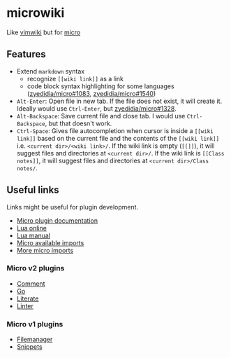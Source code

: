 # microwiki

Like [vimwiki](https://github.com/vimwiki/vimwiki) but for [micro](https://github.com/zyedidia/micro)

## Features

- Extend `markdown` syntax
  - recognize `[[wiki link]]` as a link
  - code block syntax highlighting for some languages ([zyedidia/micro#1083](https://github.com/zyedidia/micro/issues/1083), [zyedidia/micro#1540](https://github.com/zyedidia/micro/pull/1540))
- `Alt-Enter`: Open file in new tab. If the file does not exist, it will create
  it. Ideally would use `Ctrl-Enter`, but [zyedidia/micro#1328](https://github.com/zyedidia/micro/issues/1328).
- `Alt-Backspace`: Save current file and close tab. I would use `Ctrl-Backspace`,
  but that doesn't work.
- `Ctrl-Space`: Gives file autocompletion when cursor is inside a `[[wiki link]]`
  based on the current file and the contents of the `[[wiki link]]` i.e.
  `<current dir>/<wiki link>/`. If the wiki link is empty (`[[]]`), it will
  suggest files and directories at `<current dir>/`. If the wiki link is
  `[[Class notes]]`, it will suggest files and directories at
  `<current dir>/Class notes/`.

## Useful links

Links might be useful for plugin development.

- [Micro plugin documentation](https://github.com/zyedidia/micro/blob/v2.0.4/runtime/help/plugins.md)
- [Lua online](https://www.lua.org/cgi-bin/demo)
- [Lua manual](https://www.lua.org/manual/5.3/manual.html)
- [Micro available imports](https://github.com/zyedidia/micro/blob/v2.0.4/cmd/micro/initlua.go)
- [More micro imports](https://github.com/zyedidia/micro/blob/v2.0.4/internal/lua/lua.go)

### Micro v2 plugins

- [Comment](https://github.com/zyedidia/micro/blob/v2.0.4/runtime/plugins/comment/comment.lua)
- [Go](https://github.com/micro-editor/go-plugin/blob/v2.0.2/go.lua)
- [Literate](https://github.com/zyedidia/micro/blob/v2.0.4/runtime/plugins/literate/literate.lua)
- [Linter](https://github.com/zyedidia/micro/blob/v2.0.4/runtime/plugins/linter/linter.lua)

### Micro v1 plugins

- [Filemanager](https://github.com/NicolaiSoeborg/filemanager-plugin/blob/v3.4.0/filemanager.lua)
- [Snippets](https://github.com/zyedidia/microsnippets/blob/6c4e55e419fb3abb411e3febb0a14ef837a7a143/snippets.lua)
